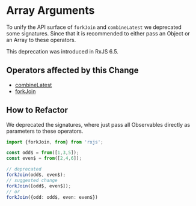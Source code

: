# Array Arguments

To unify the API surface of `forkJoin` and `combineLatest` we deprecated some signatures.
Since that it is recommended to either pass an Object or an Array to these operators.

<div class="alert is-important">
    <span>
        This deprecation was introduced in RxJS 6.5.
    </span>
</div>

## Operators affected by this Change

- [combineLatest](/api/index/function/combineLatest)
- [forkJoin](/api/index/function/forkJoin)

## How to Refactor

We deprecated the signatures, where just pass all Observables directly as parameters to these operators.

```ts
import {forkJoin, from} from 'rxjs';

const odd$ = from([1,3,5]);
const even$ = from([2,4,6]);

// deprecated
forkJoin(odd$, even$);
// suggested change
forkJoin([odd$, even$]);
// or
forkJoin({odd: odd$, even: even$})
```